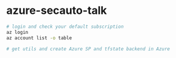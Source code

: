# azure-secauto-talk

```bash
# login and check your default subscription
az login
az account list -o table
```

```bash
# get utils and create Azure SP and tfstate backend in Azure

```